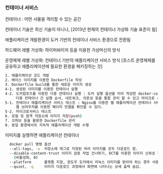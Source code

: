 ### 컨테이너 서비스

컨테이너 : 어떤 사물을 격리할 수 있는 공간 </br>

컨테이너 기술은 최신 기술이 아니나, [2013년 현재의 컨테이너 가상화 기술 표준이 됨] </br>

애플리케이션 개발환경이 도커 기반의 컨테이너 서비스 환경으로 전환됨 </br>

하드웨어 레벨 가상화: 하이퍼바이저 등을 이용한 가상머신의 방식 </br>

운영체제 레벨 가상화: 컨테이너 기반의 애플리케이션 서비스 방식 [호스트 운영체제를 공유하고 애플리케이션에 필요한 환경을 패키징하는 것] </br>

```bash
1. 애플리케이션 코드 개발
2. 베이스 이미지를 이용한 Dockerfile 작성
3. Dockerfile build를 통한 새로운 이미지 생성 
4-1. 생성된 이미지를 이용한 컨테이너 실행 
4-2. 도커컴포즈를 이용한 다중 컨테이너 실행 : 도커 실행 옵션을 미리 작성한 docker-compose.yml을 통해
     다중 컨테이너 간 실행 순서, 네트워크, 의존성 등을 통합 관리 할 수 있고 마이크로 서비스 개발에 활용된다.
5-1. 컨테이너 애플리케이션 서비스 테스트 : Nginx를 이용한 웹 애플리케이션 컨테이너 서비스였다면 연결하는 IP와 포트 번호를 이용하여
     웹 브라우저를 이용한 페이지 연결을 확인할 수 있다.
5-2. 마이크로서비스 테스트 
6. 로컬 및 원격 저장소에 이미지 저장(push) 
7. 깃허브 등을 활용한 Dockerfile 관리 
8. 동일 환경에서의 지속적 애플리케이션 개발 수행
```

  이미지를 실행하면 애플리케이션 컨테이너

```bash
  docker pull 명령 옵션
  --all-tags, -a  저장소에 태그로 지정된 여러 이미지를 모두 다운로드 함.
  --disable-content-trust 이미지 검증 작업 건너뛰기, DCT를 이용한 이미지 신뢰성 검증, 작업으로 DOCKER_CONTENT_TRUST=1로 활성화
    (비활성화, 0)
  --platform      플랫폼 지정, 윈도우 도커에서 리눅스 이미지를 받아야 하는 경우 사용.
  --quiet, -q     이미지 다운로드 과정에서 화면에 나타나는 상세 출력 숨김.
```
